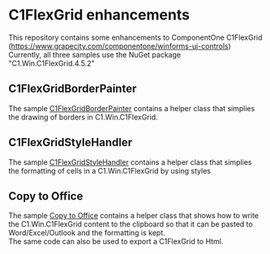 # C1FlexGrid enhancements

This repository contains some enhancements to ComponentOne C1FlexGrid (https://www.grapecity.com/componentone/winforms-ui-controls)
Currently, all three samples use the NuGet package "C1.Win.C1FlexGrid.4.5.2"

## C1FlexGridBorderPainter
The sample [C1FlexGridBorderPainter](/C1FlexGrid452BorderPainter) contains a helper class that simplies the drawing of borders in C1.Win.C1FlexGrid.

## C1FlexGridStyleHandler
The sample [C1FlexGridStyleHandler](/C1FlexGrid452StyleHandler) contains a helper class that simplies the formatting of cells in a C1.Win.C1FlexGrid 
by using styles


## Copy to Office
The sample [Copy to Office](/C1FlexGrid452CopyOffice) contains a helper class that shows how to write the C1.Win.C1FlexGrid 
content to the clipboard so that it can be pasted to Word/Excel/Outlook and the formatting is kept.  
The same code can also be used to export a C1FlexGrid to Html.
